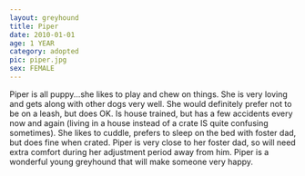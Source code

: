 ```yaml
---
layout: greyhound
title: Piper
date: 2010-01-01
age: 1 YEAR
category: adopted
pic: piper.jpg
sex: FEMALE
---
```


Piper is all puppy...she likes to play and chew on things. She is very loving and gets along with other dogs very well.
She would definitely prefer not to be on a leash, but does OK. Is house trained, but has a few accidents every now and
again (living in a house instead of a crate IS quite confusing sometimes). She likes to cuddle, prefers to sleep on the
bed with foster dad, but does fine when crated. Piper is very close to her foster dad, so will need extra comfort during
her adjustment period away from him. Piper is a wonderful young greyhound that will make someone very happy.
